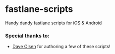 # fastlane-scripts
Handy dandy fastlane scripts for iOS &amp; Android

### Special thanks to:
- [Dave Olsen](https://github.com/daveols) for authoring a few of these scripts!
